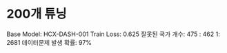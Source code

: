 # 200개 튜닝

Base Model: HCX-DASH-001
Train Loss: 0.625
잘못된 국가 개수: 475
: 462
 1: 2681
데이터문제 발생 확률: 97%